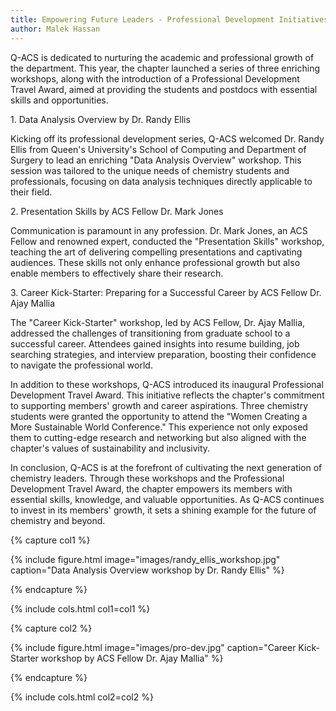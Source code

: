 ```yaml
---
title: Empowering Future Leaders - Professional Development Initiatives by Q-ACS
author: Malek Hassan
---
```


<!-- excerpt start -->
<!-- excerpt end -->

Q-ACS is dedicated to nurturing the academic and professional growth of the department. This year, the chapter launched a series of three enriching workshops, along with the introduction of a Professional Development Travel Award, aimed at providing the students and postdocs with essential skills and opportunities.

1\. Data Analysis Overview by Dr. Randy Ellis

Kicking off its professional development series, Q-ACS welcomed Dr. Randy Ellis from Queen's University's School of Computing and Department of Surgery to lead an enriching "Data Analysis Overview" workshop. This session was tailored to the unique needs of chemistry students and professionals, focusing on data analysis techniques directly applicable to their field.

2\. Presentation Skills by ACS Fellow Dr. Mark Jones

Communication is paramount in any profession. Dr. Mark Jones, an ACS Fellow and renowned expert, conducted the "Presentation Skills" workshop, teaching the art of delivering compelling presentations and captivating audiences. These skills not only enhance professional growth but also enable members to effectively share their research.

3\. Career Kick-Starter: Preparing for a Successful Career by ACS Fellow Dr. Ajay Mallia

The "Career Kick-Starter" workshop, led by ACS Fellow, Dr. Ajay Mallia, addressed the challenges of transitioning from graduate school to a successful career. Attendees gained insights into resume building, job searching strategies, and interview preparation, boosting their confidence to navigate the professional world.

In addition to these workshops, Q-ACS introduced its inaugural Professional Development Travel Award. This initiative reflects the chapter's commitment to supporting members' growth and career aspirations. Three chemistry students were granted the opportunity to attend the "Women Creating a More Sustainable World Conference." This experience not only exposed them to cutting-edge research and networking but also aligned with the chapter's values of sustainability and inclusivity.

In conclusion, Q-ACS is at the forefront of cultivating the next generation of chemistry leaders. Through these workshops and the Professional Development Travel Award, the chapter empowers its members with essential skills, knowledge, and valuable opportunities. As Q-ACS continues to invest in its members' growth, it sets a shining example for the future of chemistry and beyond.

{% capture col1 %}

{% include figure.html image="images/randy_ellis_workshop.jpg" caption="Data Analysis Overview workshop by Dr. Randy Ellis" %}

{% endcapture %}

{% include cols.html col1=col1 %}

{% capture col2 %}

{% include figure.html image="images/pro-dev.jpg" caption="Career Kick-Starter workshop by ACS Fellow Dr. Ajay Mallia" %}

{% endcapture %}

{% include cols.html col2=col2 %}
